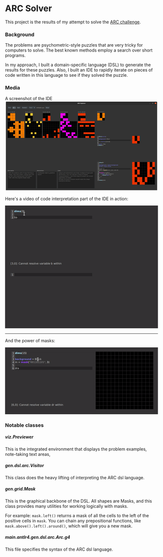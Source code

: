 ARC Solver
===

This project is the results of my attempt to solve the [ARC challenge](https://www.kaggle.com/c/abstraction-and-reasoning-challenge).

### Background

The problems are psychometric-style puzzles that are very tricky for computers to solve. 
The best known methods employ a search over short programs. 

In my approach, I built a domain-specific language (DSL) to generate the results for these puzzles.
Also, I built an IDE to rapidly iterate on pieces of code written in this language to see if they solved the puzzle. 

### Media

A screenshot of the IDE
![](media/screenshot.png)

Here's a video of code interpretation part of the  IDE in action:

![](media/output3.gif)
 
---
And the power of masks:

![](media/mask2.gif)
 
### Notable classes

##### viz.Previewer

This is the integrated environment that displays the problem examples, note-taking text areas,  


##### gen.dsl.arc.Visitor

This class does the heavy lifting of interpreting the ARC dsl language. 

##### gen.grid.Mask

This is the graphical backbone of the DSL. All shapes are Masks, and this class provides many utilities for 
working logically with masks.

For example: `mask.left()` returns a mask of all the cells to the left of the positive cells in `mask`. 
You can chain any prepositional functions, like `mask.above().left().around()`, which will give you a new mask.
  
  
##### main.antlr4.gen.dsl.arc.Arc.g4

This file specifies the syntax of the ARC dsl language. 
